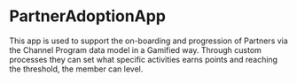 # PartnerAdoptionApp
This app is used to support the on-boarding and progression of Partners via the Channel Program data model in a Gamified way. Through custom processes they can set what specific activities earns points and reaching the threshold, the member can level.
